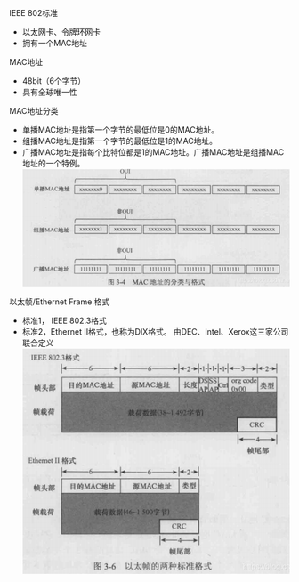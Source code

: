IEEE 802标准
- 以太网卡、令牌环网卡
- 拥有一个MAC地址

MAC地址
- 48bit（6个字节）
- 具有全球唯一性

MAC地址分类
- 单播MAC地址是指第一个字节的最低位是0的MAC地址。  
- 组播MAC地址是指第一个字节的最低位是1的MAC地址。  
- 广播MAC地址是指每个比特位都是1的MAC地址。广播MAC地址是组播MAC地址的一个特例。
![](../../photo/Pasted%20image%2020221025191808.png)

以太帧/Ethernet Frame 格式
- 标准1， IEEE 802.3格式
- 标准2，Ethernet II格式，也称为DIX格式。 由DEC、Intel、Xerox这三家公司联合定义
![](../../photo/Pasted%20image%2020221025192329.png)
